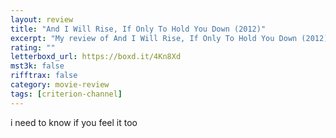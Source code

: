 ```yaml
---
layout: review
title: "And I Will Rise, If Only To Hold You Down (2012)"
excerpt: "My review of And I Will Rise, If Only To Hold You Down (2012)"
rating: ""
letterboxd_url: https://boxd.it/4Kn8Xd
mst3k: false
rifftrax: false
category: movie-review
tags: [criterion-channel]
---
```


i need to know if you feel it too
